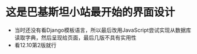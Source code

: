 # 这是巴基斯坦小站最开始的界面设计
- 当时还没有看Django模板语言，所以最后改用JavaScript尝试实现从数据库读取字典，然后呈现给页面，最后几版不具有实用性
- 看12.10第2版就行
